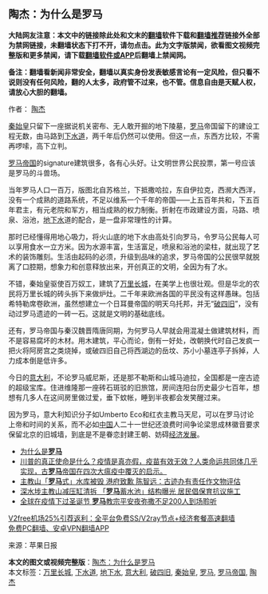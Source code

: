  <h2>陶杰：为什么是罗马</h2> <p class="notice"><b>大陆网友注意：本文中的链接除此处和文末的<a href="https://github.com/bannedbook/fanqiang" >翻墙</a>软件下载和<a href="https://github.com/killgcd/justmysocks/blob/master/README.md">翻墙推荐</a>链接外全部为禁网链接，未翻墙状态下打不开，请勿点击。此为文字版禁闻，欲看图文视频完整版和更多禁闻，请下载<a href="https://github.com/bannedbook/fanqiang">翻墙软件或APP</a>后翻墙上禁闻网。</p><p>备注：翻墙看新闻非常安全，翻墙以真实身份发表敏感言论有一定风险，但只看不说则没有任何风险，翻的人太多，政府管不过来，也不管。信息自由是天赋人权，请放心大胆的翻墙。</b></p>  <div class="entry"> <p>作者： <a href="https://www.bannedbook.org/bnews/tag/%e9%99%b6%e6%9d%b0/" class="st_tag internal_tag" rel="tag" title="标签 陶杰 下的日志">陶杰</a></p> <p id="conimg"><a href="https://www.bannedbook.org/bnews/tag/%e7%a7%a6%e5%a7%8b%e7%9a%87/" class="st_tag internal_tag" rel="tag" title="标签 秦始皇 下的日志">秦始皇</a>只留下一座据说机关密布、无人敢开掘的地下陵墓，<a href="https://www.bannedbook.org/bnews/tag/%e7%bd%97%e9%a9%ac/" class="st_tag internal_tag" rel="tag" title="标签 罗马 下的日志">罗马</a>帝国留下的建设工程无数，由马路到<a href="https://www.bannedbook.org/bnews/tag/%E4%B8%8B%E6%B0%B4%E9%81%93/" class="st_tag internal_tag" rel="tag" title="标签 下水道 下的日志">下水道</a>，两千年后仍然可以使用。但这一点，东西方比较，不需再啰嗦，高下立判。</p> <p><a href="https://www.bannedbook.org/bnews/tag/%e7%bd%97%e9%a9%ac%e5%b8%9d%e5%9b%bd/" class="st_tag internal_tag" rel="tag" title="标签 罗马帝国 下的日志">罗马帝国</a>的signature建筑很多，各有心头好。让文明世界公民投票，第一号应该是罗马的斗兽场。</p>  <p>当年罗马人口一百万，版图北自苏格兰，下抵撒哈拉，东自伊拉克，西濒大西洋，没有一个成熟的道路系统，不足以维系一个千年的帝国——上五百年共和，下五百年君主，有元老院和军方，相当成熟的权力制衡。折射在市政建设方面，马路、喷泉、浴池，<a href="https://www.bannedbook.org/bnews/tag/%E5%9C%B0%E4%B8%8B%E6%B0%B4/" class="st_tag internal_tag" rel="tag" title="标签 地下水 下的日志">地下水</a>道的配合，是一盘非常理性的计算。</p> <p>那时已经懂得用地心吸力，将火山底的地下水由高处引向罗马，令罗马公民每人可以享用食水一立方米。因为水源丰富，生活富足，喷泉和浴池的梁柱，就出现了艺术的装饰雕刻。生活由起码的必须，升级到品味的追求，罗马帝国的公民很早就脱离了口腔期，想象力和创意释放出来，开创真正的文明，全因为有了水。</p> <p>不错，秦始皇驱使百万奴工，建筑了<a href="https://www.bannedbook.org/bnews/tag/%e4%b8%87%e9%87%8c%e9%95%bf%e5%9f%8e/" class="st_tag internal_tag" rel="tag" title="标签 万里长城 下的日志">万里长城</a>，在美学上也很壮观。但是华北的农民将万里长城的砖头拆下来做炉灶。二千年来欧洲各国的平民没有这样愚昧。包括希特勒席卷欧洲，虽然想建立一个日耳曼帝国的明天乌托邦，并无“<a href="https://www.bannedbook.org/bnews/tag/%E7%A0%B4%E5%9B%9B%E6%97%A7/" class="st_tag internal_tag" rel="tag" title="标签 破四旧 下的日志">破四旧</a>”，没有动过罗马遗迹的一砖一石。这就是文明的基础底线。</p>  <p>还有，罗马帝国与秦汉魏晋隋唐同期，为何罗马人早就会用混凝土做建筑材料，而不是容易腐坏的木材。用木建筑，平心而论，倒有一好处，改朝换代时自己发疯一把火将阿房宫之类烧掉，或破四旧自己将西湖边的岳坟、苏小小墓连亭子拆掉，人力成本倒是低许多。</p> <p>今日的<a href="https://www.bannedbook.org/bnews/tag/%e6%84%8f%e5%a4%a7%e5%88%a9/" class="st_tag internal_tag" rel="tag" title="标签 意大利 下的日志">意大利</a>，不论罗马威尼斯，还是那不勒斯和山城马迪拉，全国都是一座古迹的超级宝库。住进维隆那一座砖石斑驳的旧旅馆，房间连阳台历史最少七百年，想想有几多人在这间房里做过爱，垂下蚊帐，睡到半夜都会发笑醒过来。</p> <p>因为罗马，意大利知识分子如Umberto Eco和红衣主教马天尼，可以在罗马讨论上帝和时间的关系，而不必如<span class='wp_keywordlink_affiliate'><a href="https://www.bannedbook.org/" title="中国" target="_blank">中国</a></span>人二十一世纪还浪费时间争论梁思成林徽音要求保留北京的旧城墙，到底是不是眷恋封建王朝、妨碍<span class='wp_keywordlink'><a href="https://www.bannedbook.org/forum2/topic869.html" title="宪政、法治和经济发展——走向市场经济的制度保障" target="_blank">经济发展</a></span>。</p>  <ul class='op-related-articles' title='相关阅读'> <li><a href='https://www.bannedbook.org/bnews/ssgc/20210102/1459294.html' target='_blank'>为什么是<b>罗马</b></a></li> <li><a href='https://www.bannedbook.org/bnews/cbnews/20201230/1457725.html' target='_blank'>川普的真正使命是什么？疫情是真亦假，疫苗有效无效？人类命运共同体几乎实现，古<b>罗马</b>帝国在四次大瘟疫中覆灭的启示。</a></li> <li><a href='https://www.bannedbook.org/bnews/headline/20201229/1457255.html' target='_blank'>主教山「<b>罗马</b>式」水库被毁 港府致歉 陈智远：古迹办有责任作文物评估</a></li> <li><a href='https://www.bannedbook.org/bnews/headline/20201228/1456566.html' target='_blank'>深水埗主教山减压缸清拆 「<b>罗马</b>蓄水池」结构曝光 居民倡保育抗议施工</a></li> <li><a href='https://www.bannedbook.org/bnews/worldnews/20201225/1454910.html' target='_blank'>全球在疫情下过圣诞节 <b>罗马</b>教宗平安夜弥撒不足200人到场聆听</a></li> </ul> <p class="texttj"> <a href="https://github.com/bannedbook/fanqiang/wiki/V2ray%E6%9C%BA%E5%9C%BA" target="_blank">V2free机场25%引荐返利：全平台免费SS/V2ray节点+经济套餐高速翻墙</a><br/> <a href="https://github.com/bannedbook/fanqiang/wiki/%E7%A6%81%E9%97%BB%E7%BD%91%E5%AE%89%E5%8D%93%E7%BF%BB%E5%A2%99%E6%96%B0%E9%97%BBAPP" target="_blank">免费PC翻墙、安卓VPN翻墙APP</a></p><p> 来源：苹果日报 </p><a name='sharetosocial'></a>       <div><b>本文的图文或视频完整版</b>：<a href='https://www.bannedbook.org/bnews/comments/20210102/1459595.html'>陶杰：为什么是罗马</a></div>  </div><!--END ENTRY--> <div class="postfooter"> <div>本文标签：<a href="https://www.bannedbook.org/bnews/tag/%e4%b8%87%e9%87%8c%e9%95%bf%e5%9f%8e/" rel="tag">万里长城</a>, <a href="https://www.bannedbook.org/bnews/tag/%E4%B8%8B%E6%B0%B4%E9%81%93/" rel="tag">下水道</a>, <a href="https://www.bannedbook.org/bnews/tag/%E5%9C%B0%E4%B8%8B%E6%B0%B4/" rel="tag">地下水</a>, <a href="https://www.bannedbook.org/bnews/tag/%e6%84%8f%e5%a4%a7%e5%88%a9/" rel="tag">意大利</a>, <a href="https://www.bannedbook.org/bnews/tag/%E7%A0%B4%E5%9B%9B%E6%97%A7/" rel="tag">破四旧</a>, <a href="https://www.bannedbook.org/bnews/tag/%e7%a7%a6%e5%a7%8b%e7%9a%87/" rel="tag">秦始皇</a>, <a href="https://www.bannedbook.org/bnews/tag/%e7%bd%97%e9%a9%ac/" rel="tag">罗马</a>, <a href="https://www.bannedbook.org/bnews/tag/%e7%bd%97%e9%a9%ac%e5%b8%9d%e5%9b%bd/" rel="tag">罗马帝国</a>, <a href="https://www.bannedbook.org/bnews/tag/%e9%99%b6%e6%9d%b0/" rel="tag">陶杰</a></div>  </div><!--END POSTFOOTER--> 